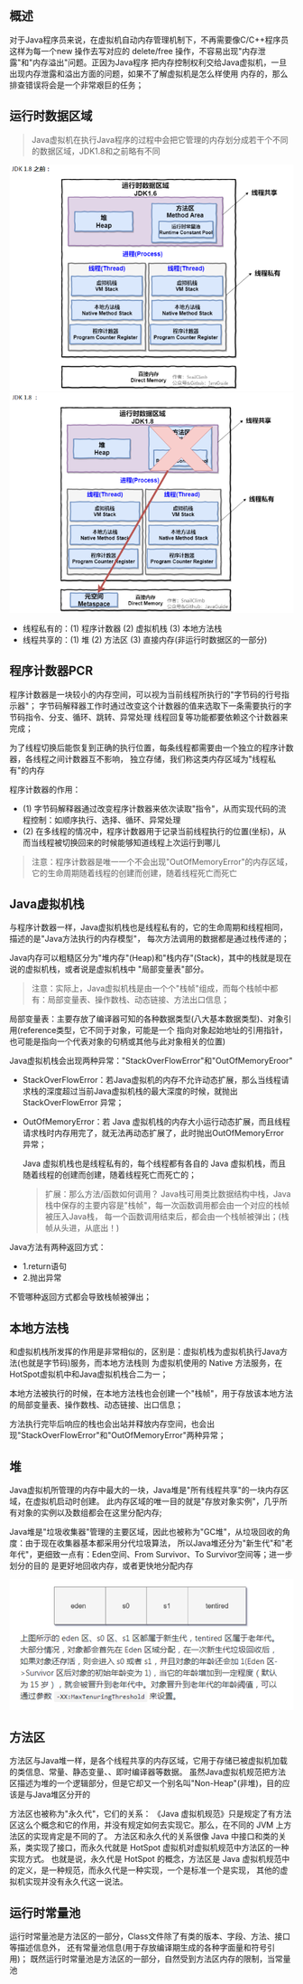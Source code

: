## 概述

对于Java程序员来说，在虚拟机自动内存管理机制下，不再需要像C/C++程序员这样为每一个new
操作去写对应的 delete/free 操作，不容易出现"内存泄露"和"内存溢出"问题。正因为Java程序
把内存控制权利交给Java虚拟机，一旦出现内存泄露和溢出方面的问题，如果不了解虚拟机是怎么样使用
内存的，那么排查错误将会是一个非常艰巨的任务；

## 运行时数据区域
>Java虚拟机在执行Java程序的过程中会把它管理的内存划分成若干个不同的数据区域，JDK1.8和之前略有不同
		
![](img/JDK1.6运行时数据区域.png)
![](img/JDK1.8运行时数据区域.png)
		
- 线程私有的：(1) 程序计数器 (2) 虚拟机栈 (3) 本地方法栈
- 线程共享的：(1) 堆 (2) 方法区 (3) 直接内存(非运行时数据区的一部分)
	
## 程序计数器PCR
		
程序计数器是一块较小的内存空间，可以视为当前线程所执行的"字节码的行号指示器"；
字节码解释器工作时通过改变这个计数器的值来选取下一条需要执行的字节码指令、分支、循环、跳转、异常处理
线程回复等功能都要依赖这个计数器来完成；
		
为了线程切换后能恢复到正确的执行位置，每条线程都需要由一个独立的程序计数器，各线程之间计数器互不影响，
独立存储，我们称这类内存区域为"线程私有"的内存
		
程序计数器的作用：
- (1) 字节码解释器通过改变程序计数器来依次读取"指令"，从而实现代码的流程控制：如顺序执行、选择、循环、异常处理
- (2) 在多线程的情况中，程序计数器用于记录当前线程执行的位置(坐标)，从而当线程被切换回来的时候能够知道线程上次运行到哪儿
		
>注意：程序计数器是唯一一个不会出现"OutOfMemoryError"的内存区域，它的生命周期随着线程的创建而创建，随着线程死亡而死亡

## Java虚拟机栈
		
与程序计数器一样，Java虚拟机栈也是线程私有的，它的生命周期和线程相同，描述的是"Java方法执行的内存模型"，
每次方法调用的数据都是通过栈传递的；
		
Java内存可以粗糙区分为"堆内存"(Heap)和"栈内存"(Stack)，其中的栈就是现在说的虚拟机栈，或者说是虚拟机栈中
"局部变量表"部分。

>注意：实际上，Java虚拟机栈是由一个个"栈帧"组成，而每个栈帧中都有：局部变量表、操作数栈、动态链接、方法出口信息；
		
局部变量表：主要存放了编译器可知的各种数据类型(八大基本数据类型)、对象引用(reference类型，它不同于对象，可能是一个
指向对象起始地址的引用指针，也可能是指向一个代表对象的句柄或其他与此对象相关的位置)

Java虚拟机栈会出现两种异常："StackOverFlowError"和"OutOfMemoryEroor"
- StackOverFlowError：若Java虚拟机的内存不允许动态扩展，那么当线程请求栈的深度超过当前Java虚拟机栈的最大深度的时候，就抛出 StackOverFlowError 异常；
- OutOfMemoryError：若 Java 虚拟机栈的内存大小运行动态扩展，而且线程请求栈时内存用完了，就无法再动态扩展了，此时抛出OutOfMemoryError 异常；
		
	Java 虚拟机栈也是线程私有的，每个线程都有各自的 Java 虚拟机栈，而且随着线程的创建而创建，随着线程死亡而死亡的；
	
	>扩展：那么方法/函数如何调用？
			Java栈可用类比数据结构中栈，Java栈中保存的主要内容是"栈帧"，每一次函数调用都会由一个对应的栈帧被压入Java栈，
		每一个函数调用结束后，都会由一个栈帧被弹出；(栈帧从头进，从底出！)
		
Java方法有两种返回方式：
- 1.return语句
- 2.抛出异常

不管哪种返回方式都会导致栈帧被弹出；
			
## 本地方法栈
		
和虚拟机栈所发挥的作用是非常相似的，区别是：虚拟机栈为虚拟机执行Java方法(也就是字节码)服务，而本地方法栈则
为虚拟机使用的 Native 方法服务，在HotSpot虚拟机中和Java虚拟机栈合二为一；
	
本地方法被执行的时候，在本地方法栈也会创建一个"栈帧"，用于存放该本地方法的局部变量表、操作数栈、动态链接、出口信息；
	
方法执行完毕后响应的栈也会出站并释放内存空间，也会出现"StackOverFlowError"和"OutOfMemoryError"两种异常；

## 堆
		
Java虚拟机所管理的内存中最大的一块，Java堆是"所有线程共享"的一块内存区域，在虚拟机启动时创建。
此内存区域的唯一目的就是"存放对象实例"，几乎所有对象的实例以及数组都会在这里分配内存;
		
Java堆是"垃圾收集器"管理的主要区域，因此也被称为"GC堆"，从垃圾回收的角度：由于现在收集器基本都采用分代垃圾算法，
所以Java堆还分为"新生代"和"老年代"，更细致一点有：Eden空间、From Survivor、To Survivor空间等；进一步划分的目的
是更好地回收内存，或者更快地分配内存

![](img/新生代和老年代.png)

## 方法区
		
方法区与Java堆一样，是各个线程共享的内存区域，它用于存储已被虚拟机加载的类信息、常量、静态变量、、即时编译器等数据。
虽然Java虚拟机规范把方法区描述为堆的一个逻辑部分，但是它却又一个别名叫"Non-Heap"(非堆)，目的应该是与Java堆区分开的
	
方法区也被称为"永久代"，它们的关系：
《Java 虚拟机规范》只是规定了有方法区这么个概念和它的作用，并没有规定如何去实现它。那么，在不同的 JVM 上方法区的实现肯定是不同的了。
方法区和永久代的关系很像 Java 中接口和类的关系，类实现了接口，而永久代就是 HotSpot 虚拟机对虚拟机规范中方法区的一种实现方式。 
也就是说，永久代是 HotSpot 的概念，方法区是 Java 虚拟机规范中的定义，是一种规范，而永久代是一种实现，一个是标准一个是实现，
其他的虚拟机实现并没有永久代这一说法。
	
## 运行时常量池
	
运行时常量池是方法区的一部分，Class文件除了有类的版本、字段、方法、接口等描述信息外，
还有常量池信息(用于存放编译期生成的各种字面量和符号引用)；
既然运行时常量池是方法区的一部分，自然受到方法区内存的限制，当常量池		